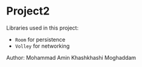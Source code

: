 # Project2

Libraries used in this project:

* `Room` for persistence
* `Volley` for networking

Author: Mohammad Amin Khashkhashi Moghaddam
